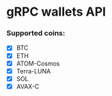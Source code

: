 # gRPC wallets API
### Supported coins:
- [x] BTC
- [x] ETH
- [x] ATOM-Cosmos
- [x] Terra-LUNA
- [x] SOL
- [x] AVAX-C
